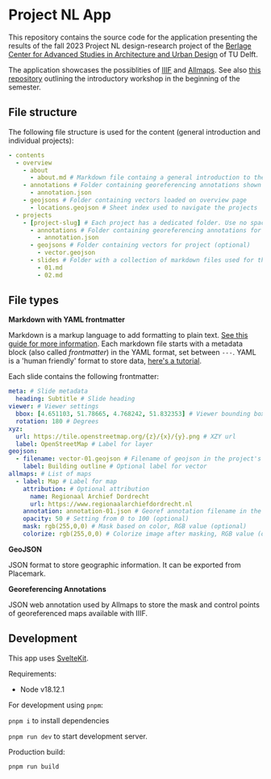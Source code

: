 # Project NL App

This repository contains the source code for the application presenting the results of the fall 2023 Project NL design-research project of the [Berlage Center for Advanced Studies in Architecture and Urban Design](https://theberlage.nl/) of TU Delft.

The application showcases the possiblities of [IIIF](https://iiif.io) and [Allmaps](https://allmaps.org). See also [this repository](https://github.com/theberlage/allmaps-workshop) outlining the introductory workshop in the beginning of the semester.

## File structure

The following file structure is used for the content (general introduction and individual projects):

```yml
- contents
  - overview
    - about
      - about.md # Markdown file containg a general introduction to the app
    - annotations # Folder containing georeferencing annotations shown on overview page
      - annotation.json
    - geojsons # Folder containing vectors loaded on overview page
      - locations.geojson # Sheet index used to navigate the projects
  - projects
    - [project-slug] # Each project has a dedicated folder. Use no spaces or caps for folder name
      - annotations # Folder containing georeferencing annotations for project
        - annotation.json
      - geojsons # Folder containing vectors for project (optional)
        - vector.geojson
      - slides # Folder with a collection of markdown files used for the slides
        - 01.md
        - 02.md
```

## File types

**Markdown with YAML frontmatter**

Markdown is a markup language to add formatting to plain text. [See this guide for more information](https://www.markdownguide.org/basic-syntax/). Each markdown file starts with a metadata block (also called *frontmatter*) in the YAML format, set between `---`. YAML is a 'human friendly' format to store data, [here's a tutorial](https://spacelift.io/blog/yaml).

Each slide contains the following frontmatter:

```yaml
meta: # Slide metadata
  heading: Subtitle # Slide heading
viewer: # Viewer settings
  bbox: [4.651103, 51.78665, 4.768242, 51.832353] # Viewer bounding box as can be exported from Placemark (Export > BBOX)
  rotation: 180 # Degrees
xyz:
  url: https://tile.openstreetmap.org/{z}/{x}/{y}.png # XZY url
  label: OpenStreetMap # Label for layer
geojson:
  - filename: vector-01.geojson # Filename of geojson in the project's geojsons/ folder
    label: Building outline # Optional label for vector
allmaps: # List of maps
  - label: Map # Label for map
    attribution: # Optional attribution
      name: Regionaal Archief Dordrecht
      url: https://www.regionaalarchiefdordrecht.nl
    annotation: annotation-01.json # Georef annotation filename in the project's annotations/ folder
    opacity: 50 # Setting from 0 to 100 (optional)
    mask: rgb(255,0,0) # Mask based on color, RGB value (optional)
    colorize: rgb(255,0,0) # Colorize image after masking, RGB value (optional)
```

**GeoJSON**

JSON format to store geographic information. It can be exported from Placemark.

**Georeferencing Annotations**

JSON web annotation used by Allmaps to store the mask and control points of georeferenced maps available with IIIF.

## Development

This app uses [SvelteKit](https://kit.svelte.dev).

Requirements:

- Node v18.12.1

For development using `pnpm`:

`pnpm i` to install dependencies

`pnpm run dev` to start development server.

Production build:

`pnpm run build`
